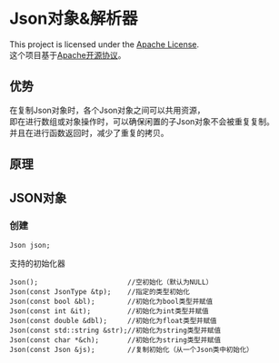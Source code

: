 # Json对象&解析器
This project is licensed under the [Apache License](https://www.apache.org/licenses/LICENSE-2.0, "Click to the official website of Apache License 2.0").<br>
这个项目基于[Apache开源协议](https://www.apache.org/licenses/LICENSE-2.0, "点击前往Apache协议2.0官网")。
## 优势
在复制Json对象时，各个Json对象之间可以共用资源，<br>
即在进行数组或对象操作时，可以确保闲置的子Json对象不会被重复复制。<br>
并且在进行函数返回时，减少了重复的拷贝。
## 原理

## JSON对象
### 创建
```
Json json;
```
支持的初始化器
```
Json();                      //空初始化（默认为NULL）
Json(const JsonType &tp);    //指定的类型初始化
Json(const bool &bl);        //初始化为bool类型并赋值
Json(const int &it);         //初始化为int类型并赋值
Json(const double &dbl);     //初始化为float类型并赋值
Json(const std::string &str);//初始化为string类型并赋值
Json(const char *&ch);       //初始化为string类型并赋值
Json(const Json &js);        //复制初始化（从一个Json类中初始化）
```
